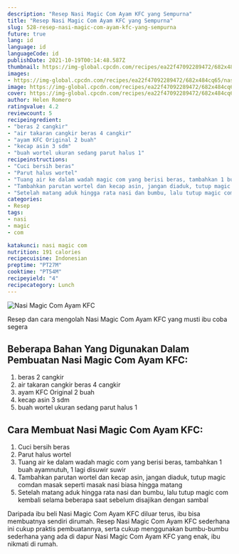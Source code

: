 ```yaml
---
description: "Resep Nasi Magic Com Ayam KFC yang Sempurna"
title: "Resep Nasi Magic Com Ayam KFC yang Sempurna"
slug: 528-resep-nasi-magic-com-ayam-kfc-yang-sempurna
future: true
lang: id
language: id
languageCode: id
publishDate: 2021-10-19T00:14:48.587Z 
thumbnail: https://img-global.cpcdn.com/recipes/ea22f47092289472/682x484cq65/nasi-magic-com-ayam-kfc-foto-resep-utama.png
images:
- https://img-global.cpcdn.com/recipes/ea22f47092289472/682x484cq65/nasi-magic-com-ayam-kfc-foto-resep-utama.png
image: https://img-global.cpcdn.com/recipes/ea22f47092289472/682x484cq65/nasi-magic-com-ayam-kfc-foto-resep-utama.png
cover: https://img-global.cpcdn.com/recipes/ea22f47092289472/682x484cq65/nasi-magic-com-ayam-kfc-foto-resep-utama.png
author: Helen Romero
ratingvalue: 4.2
reviewcount: 5
recipeingredient:
- "beras 2 cangkir"
- "air takaran cangkir beras 4 cangkir"
- "ayam KFC Original 2 buah"
- "kecap asin 3 sdm"
- "buah wortel ukuran sedang parut halus 1"
recipeinstructions:
- "Cuci bersih beras"
- "Parut halus wortel"
- "Tuang air ke dalam wadah magic com yang berisi beras, tambahkan 1 buah ayamnutuh, 1 lagi disuwir suwir"
- "Tambahkan parutan wortel dan kecap asin, jangan diaduk, tutup magic comdan masak seperti masak nasi biasa hingga matang"
- "Setelah matang aduk hingga rata nasi dan bumbu, lalu tutup magic com kembali selama beberapa saat sebelum disajikan dengan sambal"
categories:
- Resep
tags:
- nasi
- magic
- com

katakunci: nasi magic com 
nutrition: 191 calories
recipecuisine: Indonesian
preptime: "PT27M"
cooktime: "PT54M"
recipeyield: "4"
recipecategory: Lunch
---
```



![Nasi Magic Com Ayam KFC](https://img-global.cpcdn.com/recipes/ea22f47092289472/682x484cq65/nasi-magic-com-ayam-kfc-foto-resep-utama.png)

Resep dan cara mengolah  Nasi Magic Com Ayam KFC yang musti ibu coba segera

<!--inarticleads1-->

## Beberapa Bahan Yang Digunakan Dalam Pembuatan Nasi Magic Com Ayam KFC:

1. beras 2 cangkir
1. air takaran cangkir beras 4 cangkir
1. ayam KFC Original 2 buah
1. kecap asin 3 sdm
1. buah wortel ukuran sedang parut halus 1



<!--inarticleads2-->

## Cara Membuat Nasi Magic Com Ayam KFC:

1. Cuci bersih beras
1. Parut halus wortel
1. Tuang air ke dalam wadah magic com yang berisi beras, tambahkan 1 buah ayamnutuh, 1 lagi disuwir suwir
1. Tambahkan parutan wortel dan kecap asin, jangan diaduk, tutup magic comdan masak seperti masak nasi biasa hingga matang
1. Setelah matang aduk hingga rata nasi dan bumbu, lalu tutup magic com kembali selama beberapa saat sebelum disajikan dengan sambal




Daripada ibu beli  Nasi Magic Com Ayam KFC  diluar terus, ibu  bisa membuatnya sendiri dirumah. Resep  Nasi Magic Com Ayam KFC  sederhana ini cukup praktis pembuatannya, serta cukup menggunakan bumbu-bumbu sederhana yang ada di dapur  Nasi Magic Com Ayam KFC  yang enak, ibu nikmati di rumah.
